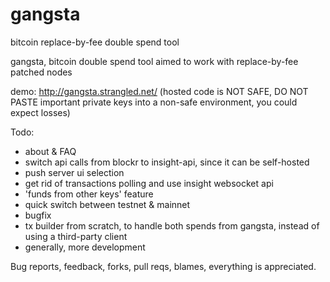 # gangsta
bitcoin replace-by-fee double spend tool

gangsta, bitcoin double spend tool aimed to work with replace-by-fee patched nodes

demo: http://gangsta.strangled.net/ (hosted code is NOT SAFE, DO NOT PASTE important private keys into a non-safe environment, you could expect losses)

Todo:
- about & FAQ
- switch api calls from blockr to insight-api, since it can be self-hosted
- push server ui selection
- get rid of transactions polling and use insight websocket api
- 'funds from other keys' feature
- quick switch between testnet & mainnet
- bugfix
- tx builder from scratch, to handle both spends from gangsta, instead of using a third-party client
- generally, more development

Bug reports, feedback, forks, pull reqs, blames, everything is appreciated.
